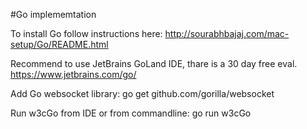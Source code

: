 #Go implememtation

To install Go follow instructions here:
http://sourabhbajaj.com/mac-setup/Go/README.html

Recommend to use JetBrains GoLand IDE, thare is a 30 day free eval.
https://www.jetbrains.com/go/

Add Go websocket library:
go get github.com/gorilla/websocket

Run w3cGo from IDE or from commandline:
go run w3cGo



